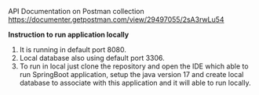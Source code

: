 API Documentation on Postman collection
https://documenter.getpostman.com/view/29497055/2sA3rwLu54

**Instruction to run application locally**
1. It is running in default port 8080.
2. Local database also using default port 3306.
3. To run in local just clone the repository and open the IDE which able to run SpringBoot application,
   setup the java version 17 and create local database to associate with this application and it will able to run locally.
